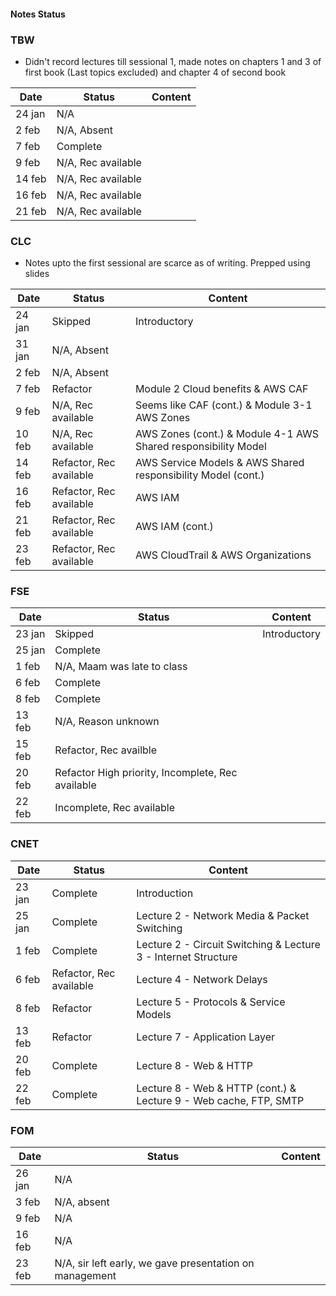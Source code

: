 #### Notes Status

### TBW
- Didn't record lectures till sessional 1, made notes on chapters 1 and 3 of first book (Last topics excluded) and chapter 4 of second book

| Date   | Status             | Content |
| ------ | ------------------ | ------- |
| 24 jan | N/A                |         |
| 2 feb  | N/A, Absent        |         |
| 7 feb  | Complete           |         |
| 9 feb  | N/A, Rec available |         |
| 14 feb | N/A, Rec available |         |
| 16 feb | N/A, Rec available |         |
| 21 feb | N/A, Rec available |         |

### CLC
- Notes upto the first sessional are scarce as of writing. Prepped using slides

| Date   | Status                  | Content                                              |
| ------ | ----------------------- | ---------------------------------------------------- |
| 24 jan | Skipped                 | Introductory                                         |
| 31 jan | N/A, Absent             |                                                      |
| 2 feb  | N/A, Absent             |                                                      |
| 7 feb  | Refactor                | Module 2 Cloud benefits & AWS CAF                    | 
| 9 feb  | N/A, Rec available      | Seems like CAF (cont.) & Module 3-1 AWS Zones           |
| 10 feb | N/A, Rec available      | AWS Zones (cont.) & Module 4-1 AWS Shared responsibility Model                                                |
| 14 feb | Refactor, Rec available | AWS Service Models & AWS Shared responsibility Model (cont.) |
| 16 feb | Refactor, Rec available | AWS IAM                                              |
| 21 feb | Refactor, Rec available | AWS IAM (cont.)                                      |
| 23 feb | Refactor, Rec available | AWS CloudTrail & AWS Organizations                   |


### FSE
| Date   | Status                                            | Content      |
| ------ | ------------------------------------------------- | ------------ |
| 23 jan | Skipped                                           | Introductory |
| 25 jan | Complete                                          |              |
| 1 feb  | N/A, Maam was late to class                       |              |
| 6 feb  | Complete                                          |              |
| 8 feb  | Complete                                          |              |
| 13 feb | N/A, Reason unknown                               |              |
| 15 feb | Refactor, Rec availble                            |              |
| 20 feb | Refactor High priority, Incomplete, Rec available |              |
| 22 feb | Incomplete, Rec available                         |              |

### CNET
| Date   | Status                  | Content                                                        |
| ------ | ----------------------- | -------------------------------------------------------------- |
| 23 jan | Complete                | Introduction                                                   |
| 25 jan | Complete                | Lecture 2 - Network Media & Packet Switching                   |
| 1 feb  | Complete                | Lecture 2 - Circuit Switching & Lecture 3 - Internet Structure |
| 6 feb  | Refactor, Rec available | Lecture 4 - Network Delays                                     |
| 8 feb  | Refactor                | Lecture 5 - Protocols & Service Models                         |
| 13 feb | Refactor                | Lecture 7 - Application Layer                                  |
| 20 feb | Complete                | Lecture 8 - Web & HTTP                                         |
| 22 feb | Complete                | Lecture 8 - Web & HTTP (cont.) & Lecture 9 - Web cache, FTP, SMTP         |

### FOM
| Date   | Status                                                  | Content |
| ------ | ------------------------------------------------------- | ------- |
| 26 jan | N/A                                                     |         |
| 3 feb  | N/A, absent                                             |         |
| 9 feb  | N/A                                                     |         |
| 16 feb | N/A                                                     |         |
| 23 feb | N/A, sir left early, we gave presentation on management |         |
